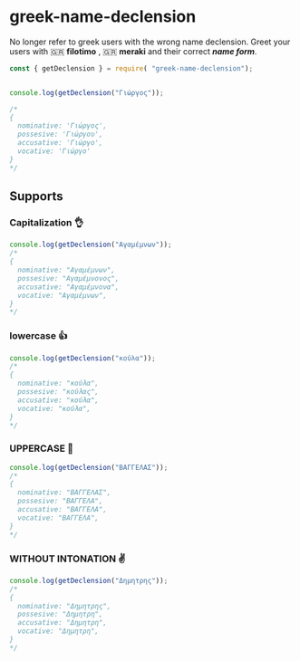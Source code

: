 # greek-name-declension

No longer refer to greek users with the wrong name declension. Greet your users with 🇬🇷 **filotimo** , 🇬🇷 **meraki** and their correct ***name form***.

```javascript
const { getDeclension } = require( "greek-name-declension");


console.log(getDeclension("Γιώργος"));

/*
{
  nominative: 'Γιώργος',
  possesive: 'Γιώργου',
  accusative: 'Γιώργο',
  vocative: 'Γιώργο'
}
*/
```

## Supports

### Capitalization 👌
```javascript
console.log(getDeclension("Αγαμέμνων"));
/*
{
  nominative: "Αγαμέμνων",
  possesive: "Αγαμέμνονος",
  accusative: "Αγαμέμνονα",
  vocative: "Αγαμέμνων",
}
*/
```

### lowercase 👍
```javascript
console.log(getDeclension("κούλα"));
/*
{
  nominative: "κούλα",
  possesive: "κούλας",
  accusative: "κούλα",
  vocative: "κούλα",
}
*/
```

### UPPERCASE 🤏
```javascript
console.log(getDeclension("ΒΑΓΓΕΛΑΣ"));
/*
{
  nominative: "ΒΑΓΓΕΛΑΣ",
  possesive: "ΒΑΓΓΕΛΑ",
  accusative: "ΒΑΓΓΕΛΑ",
  vocative: "ΒΑΓΓΕΛΑ",
}
*/
```

### WITHOUT INTONATION ✌️
```javascript
console.log(getDeclension("Δημητρης"));
/*
{
  nominative: "Δημητρης",
  possesive: "Δημητρη",
  accusative: "Δημητρη",
  vocative: "Δημητρη",
}
*/
```

